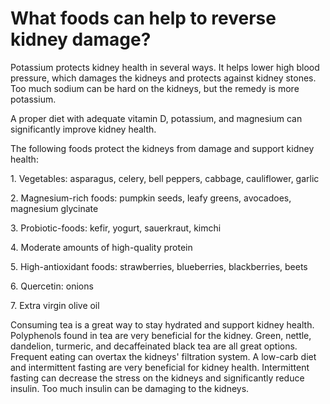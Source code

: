 # What foods can help to reverse kidney damage?

Potassium protects kidney health in several ways. It helps lower high blood pressure, which damages the kidneys and protects against kidney stones. Too much sodium can be hard on the kidneys, but the remedy is more potassium.

A proper diet with adequate vitamin D, potassium, and magnesium can significantly improve kidney health.

The following foods protect the kidneys from damage and support kidney health:

1\. Vegetables: asparagus, celery, bell peppers, cabbage, cauliflower, garlic

2\. Magnesium-rich foods: pumpkin seeds, leafy greens, avocadoes, magnesium glycinate

3\. Probiotic-foods: kefir, yogurt, sauerkraut, kimchi

4\. Moderate amounts of high-quality protein

5\. High-antioxidant foods: strawberries, blueberries, blackberries, beets

6\. Quercetin: onions

7\. Extra virgin olive oil

Consuming tea is a great way to stay hydrated and support kidney health. Polyphenols found in tea are very beneficial for the kidney. Green, nettle, dandelion, turmeric, and decaffeinated black tea are all great options. Frequent eating can overtax the kidneys' filtration system. A low-carb diet and intermittent fasting are very beneficial for kidney health. Intermittent fasting can decrease the stress on the kidneys and significantly reduce insulin. Too much insulin can be damaging to the kidneys.